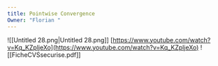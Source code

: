 ```yaml
---
title: Pointwise Convergence
Owner: "Florian "
---
```

![[Untitled 28.png|Untitled 28.png]]
[https://www.youtube.com/watch?v=Kq_KZpljeXo](https://www.youtube.com/watch?v=Kq_KZpljeXo)
![[FicheCVSsecurise.pdf]]